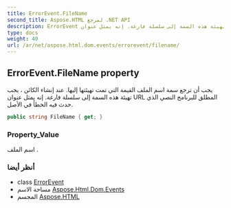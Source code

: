 ```yaml
---
title: ErrorEvent.FileName
second_title: Aspose.HTML لمرجع .NET API
description: ErrorEvent ملكية. يجب أن ترجع سمة اسم الملف القيمة التي تمت تهيئتها إليها. عند إنشاء الكائن  يجب تهيئة هذه السمة إلى سلسلة فارغة. إنه يمثل عنوان URL المطلق للبرنامج النصي الذي حدث فيه الخطأ في الأصل.
type: docs
weight: 40
url: /ar/net/aspose.html.dom.events/errorevent/filename/
---
```

## ErrorEvent.FileName property

يجب أن ترجع سمة اسم الملف القيمة التي تمت تهيئتها إليها. عند إنشاء الكائن ، يجب تهيئة هذه السمة إلى سلسلة فارغة. إنه يمثل عنوان URL المطلق للبرنامج النصي الذي حدث فيه الخطأ في الأصل.

```csharp
public string FileName { get; }
```

### Property_Value

اسم الملف .

### أنظر أيضا

* class [ErrorEvent](../)
* مساحة الاسم [Aspose.Html.Dom.Events](../../errorevent/)
* المجسم [Aspose.HTML](../../../)


